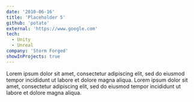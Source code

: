 ```yaml
---
date: '2010-06-16'
title: 'Placeholder 5'
github: 'potato'
external: 'https://www.google.com'
tech:
  - Unity
  - Unreal
company: 'Storm Forged'
showInProjects: true
---
```


Lorem ipsum dolor sit amet, consectetur adipiscing elit, sed do eiusmod tempor incididunt ut labore et dolore magna aliqua. Lorem ipsum dolor sit amet, consectetur adipiscing elit, sed do eiusmod tempor incididunt ut labore et dolore magna aliqua.
